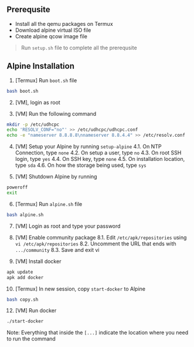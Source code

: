 ## Prerequsite

- Install all the qemu packages on Termux
- Download alpine virtual ISO file
- Create alpine qcow image file

> Run `setup.sh` file to complete all the prerequsite

## Alpine Installation

1. [Termux] Run `boot.sh` file

```bash
bash boot.sh
```

2. [VM], login as root

3. [VM] Run the following command

```bash
mkdir -p /etc/udhcpc
echo 'RESOLV_CONF="no"' >> /etc/udhcpc/udhcpc.conf
echo -e "nameserver 8.8.8.8\nnameserver 8.8.4.4" >> /etc/resolv.conf
```

4. [VM] Setup your Alpine by running `setup-alpine`
   4.1. On NTP Connection, type `none`
   4.2. On setup a user, type `no`
   4.3. On root SSH login, type `yes`
   4.4. On SSH key, type `none`
   4.5. On installation location, type `sda`
   4.6. On how the storage being used, type `sys`

5. [VM] Shutdown Alpine by running

```bash
poweroff
exit
```

6. [Termux] Run `alpine.sh` file

```bash
bash alpine.sh
```

7. [VM] Login as root and type your password

8. [VM] Enable community package
   8.1. Edit `/etc/apk/repositories` using `vi /etc/apk/repositories`
   8.2. Uncomment the URL that ends with `.../community`
   8.3. Save and exit vi

9. [VM] Install docker

```bash
apk update
apk add docker
```

10. [Termux] In new session, copy `start-docker` to Alpine

```bash
bash copy.sh
```

12. [VM] Run docker

```bash
./start-docker
```

Note: Everything that inside the `[...]` indicate the location where you need to run the command
